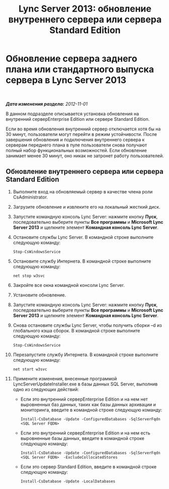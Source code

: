 ﻿---
title: "Lync Server 2013: обновление внутреннего сервера или сервера Standard Edition"
TOCTitle: "Lync Server 2013: обновление внутреннего сервера или сервера Standard Edition"
ms:assetid: f95f8d3a-e039-484e-97bd-d727db21a12b
ms:mtpsurl: https://technet.microsoft.com/ru-ru/library/JJ721942(v=OCS.15)
ms:contentKeyID: 49888272
ms.date: 05/19/2016
mtps_version: v=OCS.15
ms.translationtype: HT
---

# Обновление сервера заднего плана или стандартного выпуска сервера в Lync Server 2013

 

_**Дата изменения раздела:** 2012-11-01_

В данном подразделе описывается установка обновления на внутренний серверEnterprise Edition или сервере Standard Edition.

Если во время обновления внутренний сервер отключается хотя бы на 30 минут, пользователи могут перейти в режим устойчивости. После завершения обновления и подключения внутреннего сервера к серверам переднего плана в пуле пользователи снова получают полный набор функциональных возможностей. Если обновление занимает менее 30 минут, оно никак не затронет работу пользователей.

## Обновление внутреннего сервера или сервера Standard Edition

1.  Выполните вход на обновляемый сервер в качестве члена роли CsAdministrator.

2.  Загрузите обновление и извлеките его на локальный жесткий диск.

3.  Запустите командную консоль Lync Server: нажмите кнопку **Пуск**, последовательно выберите пункты **Все программы** и **Microsoft Lync Server 2013** и щелкните элемент **Командная консоль Lync Server**.

4.  Остановите службы Lync Server. В командной строке выполните следующую команду:
    
        Stop-CsWindowsService

5.  Остановите службу Интернета. В командной строке выполните следующую команду:
    
        net stop w3svc

6.  Закройте все окна командной консоли Lync Server.

7.  Установите обновление.

8.  Запустите командную консоль Lync Server: нажмите кнопку **Пуск**, последовательно выберите пункты **Все программы** и **Microsoft Lync Server 2013** и щелкните элемент **Командная консоль Lync Server**.

9.  Снова остановите службы Lync Server, чтобы получить сборки –d из глобального кэша сборок. В командной строке выполните следующую команду:
    
        Stop-CsWindowsService

10. Перезапустите службу Интернета. В командной строке выполните следующую команду:
    
        net start w3svc

11. Примените изменения, внесенные программой LyncServerUpdateInstaller.exe в базы данных SQL Server, выполнив одно из следующих действий:
    
      - Если это внутренний серверEnterprise Edition и на нем нет выровненных баз данных, таких как базы данных архивации и мониторинга, введите в командной строке следующую команду:
        
            Install-CsDatabase -Update -ConfiguredDatabases -SqlServerFqdn <SQL Server FQDN>
    
      - Если это внутренний серверEnterprise Edition и на нем есть выровненные базы данных, введите в командной строке следующую команду:
        
            Install-CsDatabase -Update -ConfiguredDatabases -SqlServerFqdn <SQL Server FQDN>  -ExcludeCollocatedStores
    
      - Если это сервер Standard Edition, введите в командной строке следующую команду:
        
            Install-CsDatabase -Update -LocalDatabases

